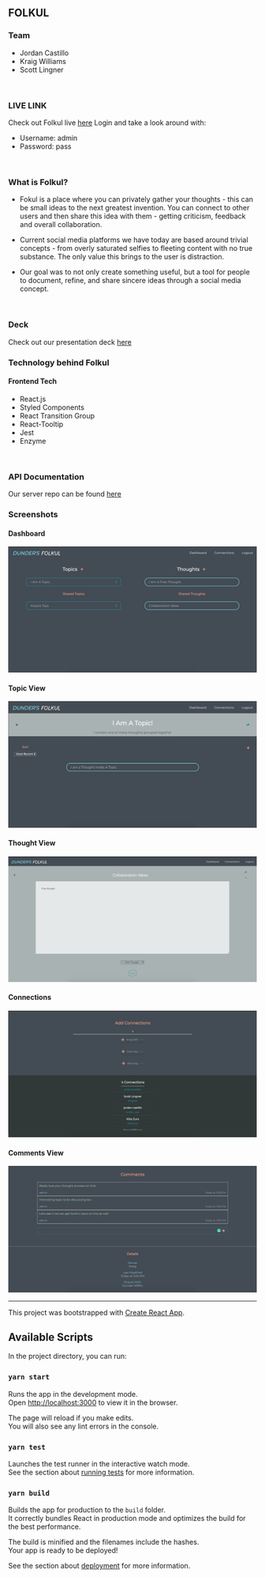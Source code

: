 ## FOLKUL 
### Team 
- Jordan Castillo
- Kraig Williams 
- Scott Lingner
<br />

### LIVE LINK 
Check out Folkul live [here](https://folkul.now.sh/) 
Login and take a look around with: 
- Username: admin
- Password: pass
<br />

### What is Folkul?
- Fokul is a place where you can privately gather your thoughts - this can be small ideas to the next greatest invention. You can connect to other users and then share this idea with them - getting criticism, feedback and overall collaboration.

- Current social media platforms we have today are based around trivial concepts - from overly saturated selfies to fleeting content with no true substance. The only value this brings to the user is distraction. 

- Our goal was to not only create something useful, but a tool for people to document, refine, and share sincere ideas through a social media concept. 
<br />

### Deck
Check out our presentation deck [here](https://docs.google.com/presentation/d/15DgrTv6ElXifnbfJY-NHIvDcf96xv8qaSqzbs-DXWkQ/edit?usp=sharing) 
<br />

### Technology behind Folkul
#### Frontend Tech
- React.js
- Styled Components 
- React Transition Group
- React-Tooltip
- Jest
- Enzyme
<br />

### API Documentation
Our server repo can be found [here](https://github.com/kraigwilliams/motive-api) 
<br />

### Screenshots 
#### Dashboard
![Dashboard](ReadMe_assets/Dashboard.png)
#### Topic View
![Topic View](ReadMe_assets/TopicView.png)
#### Thought View
![Thought View](ReadMe_assets/ThoughtView.png)
#### Connections 
![Connections](ReadMe_assets/Connections.png)
#### Comments View
![Comments](ReadMe_assets/Comments.png)


- - - - 



This project was bootstrapped with [Create React App](https://github.com/facebook/create-react-app).

## Available Scripts

In the project directory, you can run:

### `yarn start`

Runs the app in the development mode.<br />
Open [http://localhost:3000](http://localhost:3000) to view it in the browser.

The page will reload if you make edits.<br />
You will also see any lint errors in the console.

### `yarn test`

Launches the test runner in the interactive watch mode.<br />
See the section about [running tests](https://facebook.github.io/create-react-app/docs/running-tests) for more information.

### `yarn build`

Builds the app for production to the `build` folder.<br />
It correctly bundles React in production mode and optimizes the build for the best performance.

The build is minified and the filenames include the hashes.<br />
Your app is ready to be deployed!

See the section about [deployment](https://facebook.github.io/create-react-app/docs/deployment) for more information.
